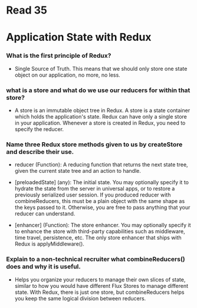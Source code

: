 # Read 35

# Application State with Redux

### What is the first principle of Redux?

- Single Source of Truth. This means that we should only store one state object on our application, no more, no less.

### what is a store and what do we use our reducers for within that store?

- A store is an immutable object tree in Redux. A store is a state container which holds the application's state. Redux can have only a single store in your application. Whenever a store is created in Redux, you need to specify the reducer.

### Name three Redux store methods given to us by createStore and describe their use.

- reducer (Function): A reducing function that returns the next state tree, given the current state tree and an action to handle.

- [preloadedState] (any): The initial state. You may optionally specify it to hydrate the state from the server in universal apps, or to restore a previously serialized user session. If you produced reducer with combineReducers, this must be a plain object with the same shape as the keys passed to it. Otherwise, you are free to pass anything that your reducer can understand.

- [enhancer] (Function): The store enhancer. You may optionally specify it to enhance the store with third-party capabilities such as middleware, time travel, persistence, etc. The only store enhancer that ships with Redux is applyMiddleware().

### Explain to a non-technical recruiter what combineReducers() does and why it is useful.

- Helps you organize your reducers to manage their own slices of state, similar to how you would have different Flux Stores to manage different state. With Redux, there is just one store, but combineReducers helps you keep the same logical division between reducers.
